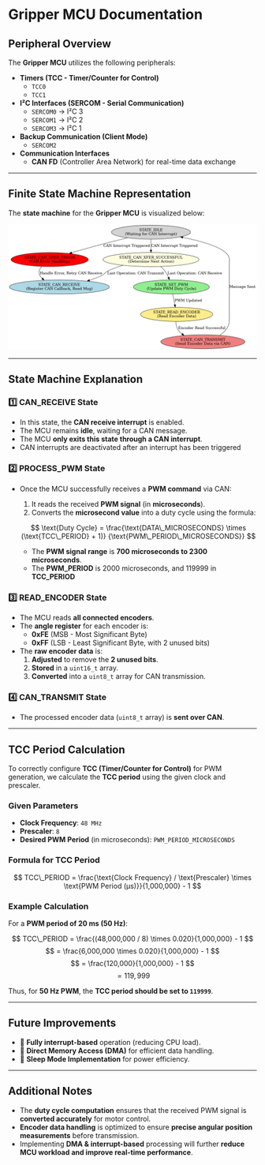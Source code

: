 
# **Gripper MCU Documentation**

## **Peripheral Overview**
The **Gripper MCU** utilizes the following peripherals:

- **Timers (TCC - Timer/Counter for Control)**
  - `TCC0`
  - `TCC1`
- **I²C Interfaces (SERCOM - Serial Communication)**
  - `SERCOM0` → I²C 3
  - `SERCOM1` → I²C 2
  - `SERCOM3` → I²C 1
- **Backup Communication (Client Mode)**
  - `SERCOM2`
- **Communication Interfaces**
  - **CAN FD** (Controller Area Network) for real-time data exchange

---

## **Finite State Machine Representation**
The **state machine** for the **Gripper MCU** is visualized below:

<center>
    <img src="gripper_diagram.png" alt="Gripper Diagram">
</center>

---

## **State Machine Explanation**

### **1️⃣ CAN_RECEIVE State**
- In this state, the **CAN receive interrupt** is enabled.
- The MCU remains **idle**, waiting for a CAN message.
- The MCU **only exits this state through a CAN interrupt**.
- CAN interrupts are deactivated after an interrupt has been triggered

### **2️⃣ PROCESS_PWM State**
- Once the MCU successfully receives a **PWM command** via CAN:
  1. It reads the received **PWM signal** (in **microseconds**).
  2. Converts the **microsecond value** into a duty cycle using the formula:

  $$
  \text{Duty Cycle} = \frac{\text{DATA\_MICROSECONDS} \times (\text{TCC\_PERIOD} + 1)}
  {\text{PWM\_PERIOD\_MICROSECONDS}}
  $$


  - The **PWM signal range** is **700 microseconds to 2300 microseconds**.
  - The **PWM_PERIOD** is 2000 microseconds, and 119999 in **TCC_PERIOD**

### **3️⃣ READ_ENCODER State**
- The MCU reads **all connected encoders**.
- The **angle register** for each encoder is:
  - **0xFE** (MSB - Most Significant Byte)
  - **0xFF** (LSB - Least Significant Byte, with 2 unused bits)
- The **raw encoder data** is:
  1. **Adjusted** to remove the **2 unused bits**.
  2. **Stored** in a `uint16_t` array.
  3. **Converted** into a `uint8_t` array for CAN transmission.

### **4️⃣ CAN_TRANSMIT State**
- The processed encoder data (`uint8_t` array) is **sent over CAN**.

---

## **TCC Period Calculation**
To correctly configure **TCC (Timer/Counter for Control)** for PWM generation, we calculate the **TCC period** using the given clock and prescaler.

### **Given Parameters**
- **Clock Frequency**: `48 MHz`
- **Prescaler**: `8`
- **Desired PWM Period** (in microseconds): `PWM_PERIOD_MICROSECONDS`

### **Formula for TCC Period**
$$
TCC\_PERIOD = \frac{\text{Clock Frequency} / \text{Prescaler} \times \text{PWM Period (μs)}}{1,000,000} - 1
$$

### **Example Calculation**
For a **PWM period of 20 ms (50 Hz)**:

$$
TCC\_PERIOD = \frac{(48,000,000 / 8) \times 0.020}{1,000,000} - 1
$$
$$
= \frac{6,000,000 \times 0.020}{1,000,000} - 1
$$
$$
= \frac{120,000}{1,000,000} - 1
$$
$$
= 119,999
$$


Thus, for **50 Hz PWM**, the **TCC period should be set to `119999`**.

---

## **Future Improvements**
- 🔹 **Fully interrupt-based** operation (reducing CPU load).
- 🔹 **Direct Memory Access (DMA)** for efficient data handling.
- 🔹 **Sleep Mode Implementation** for power efficiency.

---

## **Additional Notes**
- The **duty cycle computation** ensures that the received PWM signal is **converted accurately** for motor control.
- **Encoder data handling** is optimized to ensure **precise angular position measurements** before transmission.
- Implementing **DMA & interrupt-based** processing will further **reduce MCU workload and improve real-time performance**.

